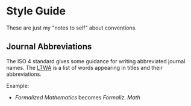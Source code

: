 # Style Guide

These are just my "notes to self" about conventions.

## Journal Abbreviations

The ISO 4 standard gives some guidance for writing abbreviated journal
names. The [LTWA](https://www.issn.org/services/online-services/access-to-the-ltwa/)
is a list of words appearing in titles and their abbreviations.

Example:

- _Formalized Mathematics_ becomes _Formaliz. Math_